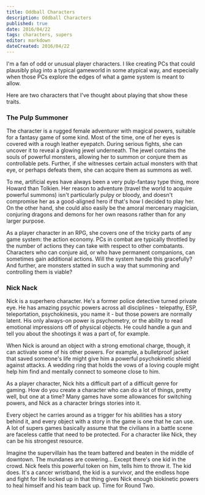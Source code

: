 ```yaml
---
title: Oddball Characters
description: Oddball Characters
published: true
date: 2016/04/22
tags: characters, supers
editor: markdown
dateCreated: 2016/04/22
---
```


I'm a fan of odd or unusual player characters.
I like creating PCs that could plausibly plug into a typical gameworld
in some atypical way, and especially when those PCs explore the edges
of what a game system is meant to allow.

Here are two characters that I've thought about playing that show these traits.

<!-- more -->

### The Pulp Summoner

The character is a rugged female adventurer with magical powers,
suitable for a fantasy game of some kind.
Most of the time, one of her eyes is covered with a rough leather eyepatch.
During serious fights, she can uncover it to reveal a glowing jewel underneath.
The jewel contains the souls of powerful monsters,
allowing her to summon or conjure them as controllable pets.
Further, if she witnesses certain actual monsters with that eye,
or perhaps defeats them, she can acquire them as summons as well.

To me, artificial eyes have always been a very pulp-fantasy type thing,
more Howard than Tolkien.
Her reason to adventure (travel the world to acquire powerful summons)
isn't particularly pulpy or bloody, and doesn't compromise her
as a good-aligned hero if that's how I decided to play her.
On the other hand, she could also easily be the amoral mercenary magician,
conjuring dragons and demons for her own reasons rather than for any
larger purpose.

As a player character in an RPG, she covers one of the tricky parts
of any game system: the action economy.
PCs in combat are typically throttled by the number of actions they can
take with respect to other combatants.
Characters who can conjure aid, or who have permanent companions,
can sometimes gain additional actions.
Will the system handle this gracefully?
And further, are monsters statted in such a way that summoning and
controlling them is viable?

### Nick Nack

Nick is a superhero character.
He's a former police detective turned private eye.
He has amazing psychic powers across all disciplines -
telepathy, ESP, teleportation, psychokinesis, you name it -
but those powers are normally latent.
His only always-on power is psychometry,
or the ability to read emotional impressions off of physical objects.
He could handle a gun and tell you about the shootings it was a part of,
for example.

When Nick is around an object with a strong emotional charge,
though, it can activate some of his other powers.
For example, a bulletproof jacket that saved someone's life might give
him a powerful psychokinetic shield against attacks.
A wedding ring that holds the vows of a loving couple
might help him find and mentally connect to someone close to him.

As a player character, Nick hits a difficult part of a difficult genre
for gaming.
How do you create a character who can do a lot of things, pretty well,
but one at a time?
Many games have some allowances for switching powers,
and Nick as a character brings stories into it.

Every object he carries around as a trigger for his abilities
has a story behind it, and every object with a story in the game
is one that he can use.
A lot of supers games basically assume that the civilians in a battle
scene are faceless cattle that need to be protected.
For a character like Nick, they can be his strongest resource.

Imagine the supervillain has the team battered and beaten in the middle
of downtown. The mundanes are cowering...
Except there's one kid in the crowd.
Nick feels this powerful token on him, tells him to throw it.
The kid does. It's a cancer wristband, the kid is a survivor,
and the endless hope and fight for life locked up in that thing
gives Nick enough biokinetic powers to heal himself and his team back up.
Time for Round Two.
